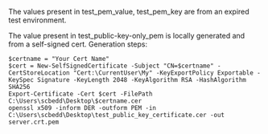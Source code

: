 ﻿The values present in test_pem_value, test_pem_key are from an expired test environment.

The value present in test_public-key-only_pem is locally generated and from a self-signed cert. Generation steps:

```pwsh
$certname = "Your Cert Name"
$cert = New-SelfSignedCertificate -Subject "CN=$certname" -CertStoreLocation "Cert:\CurrentUser\My" -KeyExportPolicy Exportable -KeySpec Signature -KeyLength 2048 -KeyAlgorithm RSA -HashAlgorithm SHA256
Export-Certificate -Cert $cert -FilePath C:\Users\scbedd\Desktop\$certname.cer
openssl x509 -inform DER -outform PEM -in C:\Users\scbedd\Desktop\test_public_key_certificate.cer -out server.crt.pem
```